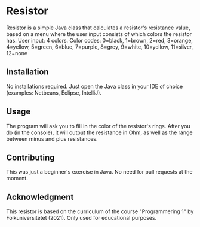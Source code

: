 # Resistor

Resistor is a simple Java class that calculates a resistor's resistance value, based on a menu where the user input consists of which colors the resistor has. 
User input: 4 colors. 
Color codes: 0=black, 1=brown, 2=red, 3=orange, 4=yellow, 5=green, 6=blue, 7=purple, 8=grey, 9=white, 10=yellow, 11=silver, 12=none

## Installation

No installations required. Just open the Java class in your IDE of choice (examples: Netbeans, Eclipse, IntelliJ).

## Usage

The program will ask you to fill in the color of the resistor's rings. After you do (in the console), it will output the resistance in Ohm, as well as the range between minus and plus resistances. 

## Contributing

This was just a beginner's exercise in Java. No need for pull requests at the moment. 

## Acknowledgment

This resistor is based on the curriculum of the course "Programmering 1" by Folkuniversitetet (2021). Only used for educational purposes. 